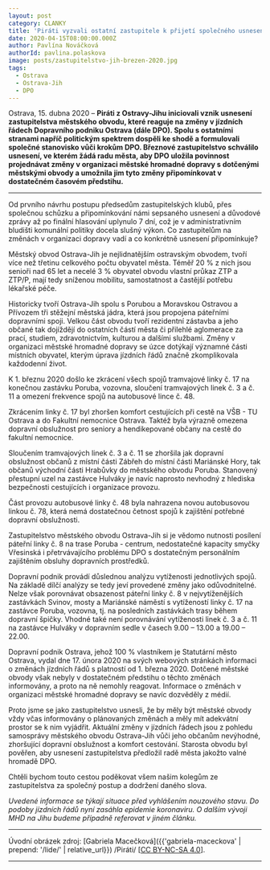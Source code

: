 ```yaml
---
layout: post
category: CLANKY
title: 'Piráti vyzvali ostatní zastupitele k přijetí společného usnesení vůči krokům Dopravního podniku Ostrava. Vadí jim změny v jízdním řádu'
date: 2020-04-15T08:00:00.000Z
author: Pavlína Nováčková
authorId: pavlina.polaskova
image: posts/zastupitelstvo-jih-brezen-2020.jpg
tags:
  - Ostrava
  - Ostrava-Jih
  - DPO
---
```


Ostrava, 15. dubna 2020 – **Piráti z Ostravy-Jihu iniciovali vznik usnesení zastupitelstva městského obvodu, které reaguje na změny v jízdních řádech Dopravního podniku Ostrava (dále DPO). Spolu s ostatními stranami napříč politickým spektrem dospěli ke shodě a formulovali společné stanovisko vůči krokům DPO. Březnové zastupitelstvo schválilo usnesení, ve kterém žádá radu města, aby DPO uložila povinnost projednávat změny v organizaci městské hromadné dopravy s dotčenými městskými obvody a umožnila jim tyto změny připomínkovat v dostatečném časovém předstihu.**

<hr />

Od prvního návrhu postupu předsedům zastupitelských klubů, přes společnou schůzku a připomínkování námi sepsaného usnesení a důvodové zprávy až po finální hlasování uplynulo 7 dní, což je v administrativním bludišti komunální politiky docela slušný výkon. Co zastupitelům na změnách v organizaci dopravy vadí a co konkrétně usnesení připomínkuje?

Městský obvod Ostrava-Jih je nejlidnatějším ostravským obvodem, tvoří více než třetinu celkového počtu obyvatel města. Téměř 20 % z nich jsou senioři nad 65 let a necelé 3 % obyvatel obvodu vlastní průkaz ZTP a ZTP/P, mají tedy sníženou mobilitu, samostatnost a častější potřebu lékařské péče.

Historicky tvoří Ostrava-Jih spolu s Porubou a Moravskou Ostravou a Přívozem tři stěžejní městská jádra, která jsou propojena páteřními dopravními spoji. Velkou část obvodu tvoří rezidentní zástavba a jeho občané tak dojíždějí do ostatních částí města či přilehlé aglomerace za prací, studiem, zdravotnictvím, kulturou a dalšími službami. Změny v organizaci městské hromadné dopravy se úzce dotýkají významné části místních obyvatel, kterým úprava jízdních řádů značně zkomplikovala každodenní život.

K 1. březnu 2020 došlo ke zkrácení všech spojů tramvajové linky č. 17 na konečnou zastávku Poruba, vozovna, sloučení tramvajových linek č. 3 a č. 11 a omezení frekvence spojů na autobusové lince č. 48.

Zkrácením linky č. 17 byl zhoršen komfort cestujících při cestě na VŠB - TU Ostrava a do Fakultní nemocnice Ostrava. Taktéž byla výrazně omezena dopravní obslužnost pro seniory a hendikepované občany na cestě do fakultní nemocnice.

Sloučením tramvajových linek č. 3 a č. 11 se zhoršila jak dopravní obslužnost občanů z místní části Zábřeh do místní části Mariánské Hory, tak občanů východní části Hrabůvky do městského obvodu Poruba. Stanovený přestupní uzel na zastávce Hulváky je navíc naprosto nevhodný z hlediska bezpečnosti cestujících i organizace provozu.

Část provozu autobusové linky č. 48 byla nahrazena novou autobusovou linkou č. 78, která nemá dostatečnou četnost spojů k zajištění potřebné dopravní obslužnosti.

Zastupitelstvo městského obvodu Ostrava-Jih si je vědomo nutnosti posílení páteřní linky č. 8 na trase Poruba - centrum, nedostatečné kapacity smyčky Vřesinská i přetrvávajícího problému DPO s dostatečným personálním zajištěním obsluhy dopravních prostředků.

Dopravní podnik provádí důslednou analýzu vytíženosti jednotlivých spojů. Na základě dílčí analýzy se tedy jeví provedené změny jako odůvodnitelné. Nelze však porovnávat obsazenost páteřní linky č. 8 v nejvytíženějších zastávkách Svinov, mosty a Mariánské náměstí s vytížeností linky č. 17 na zastávce Poruba, vozovna, tj. na posledních zastávkách trasy během dopravní špičky. Vhodné také není porovnávání vytíženosti linek č. 3 a č. 11 na zastávce Hulváky v dopravním sedle v časech 9.00 – 13.00 a 19.00 – 22.00.

Dopravní podnik Ostrava, jehož 100 % vlastníkem je Statutární město Ostrava, vydal dne 17. února 2020 na svých webových stránkách informaci o změnách jízdních řádů s platností od 1. března 2020. Dotčené městské obvody však nebyly v dostatečném předstihu o těchto změnách informovány, a proto na ně nemohly reagovat. Informace o změnách v organizaci městské hromadné dopravy se navíc dozvěděly z médií.

Proto jsme se jako zastupitelstvo usnesli, že by měly být městské obvody vždy včas informovány o plánovaných změnách a měly mít adekvátní prostor se k nim vyjádřit. Aktuální změny v jízdních řádech jsou z pohledu samosprávy městského obvodu Ostrava-Jih vůči jeho občanům nevýhodné, zhoršující dopravní obslužnost a komfort cestování. Starosta obvodu byl pověřen, aby usnesení zastupitelstva předložil radě města jakožto valné hromadě DPO.

Chtěli bychom touto cestou poděkovat všem našim kolegům ze zastupitelstva za společný postup a dodržení daného slova.

*Uvedené informace se týkají situace před vyhlášením nouzového stavu. Do podoby jízdních řádů nyní zasáhla epidemie koronaviru. O dalším vývoji MHD na Jihu budeme případně referovat v jiném článku.*

---

Úvodní obrázek zdroj: [Gabriela Macečková]({{'gabriela-maceckova' | prepend: '/lide/' | relative_url}}) /Piráti/ \[[CC BY-NC-SA 4.0](https://creativecommons.org/licenses/by-nc-sa/4.0/deed.cs)\].

- - -
